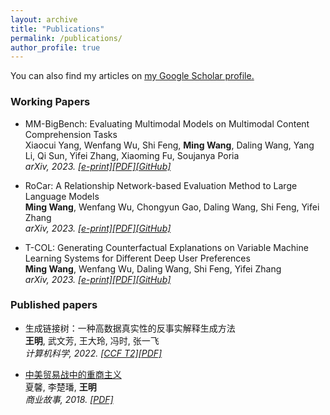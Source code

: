 ```yaml
---
layout: archive
title: "Publications"
permalink: /publications/
author_profile: true
---
```


You can also find my articles on <u><a href="https://scholar.google.com/citations?user=dcqk_mMAAAAJ">my Google Scholar profile</a>.</u>

### Working Papers

<ul>
<li><p>MM-BigBench: Evaluating Multimodal Models on Multimodal Content Comprehension Tasks</a> <br />
Xiaocui Yang, Wenfang Wu, Shi Feng, <b>Ming Wang</b>, Daling Wang, Yang Li, Qi Sun, Yifei Zhang, Xiaoming Fu, Soujanya Poria <br />
  <i>arXiv, 2023. <a href="https://arxiv.org/abs/2310.09036">[e-print]</a><a href="https://arxiv.org/pdf/2310.09036.pdf">[PDF]</a><a href="https://github.com/declare-lab/MM-BigBench">[GitHub]</a></i></p>
</li>
</ul>

<ul>
<li><p>RoCar: A Relationship Network-based Evaluation Method to Large Language Models</a> <br />
<b>Ming Wang</b>, Wenfang Wu, Chongyun Gao, Daling Wang, Shi Feng, Yifei Zhang <br />
  <i>arXiv, 2023. <a href="https://arxiv.org/abs/2307.15997">[e-print]</a><a href="https://arxiv.org/pdf/2307.15997">[PDF]</a><a href="https://github.com/NEU-DataMining/RoCar">[GitHub]</a></i></p>
</li>
</ul>

<ul>
<li><p>T-COL: Generating Counterfactual Explanations on Variable Machine Learning Systems for Different Deep User Preferences</a> <br />
<b>Ming Wang</b>, Wenfang Wu, Daling Wang, Shi Feng, Yifei Zhang <br />
  <i>arXiv, 2023. <a href="https://arxiv.org/abs/2309.16146">[e-print]</a><a href="https://arxiv.org/pdf/2309.16146.pdf">[PDF]</a><a href="https://github.com/NEU-DataMining/T-COL">[GitHub]</a></i></p>
</li>
</ul>

### Published papers

<ul>
<li><p>生成链接树：一种高数据真实性的反事实解释生成方法</a> <br />
<b>王明</b>, 武文芳, 王大玲, 冯时, 张一飞 <br />
  <i>计算机科学, 2022. <a href="https://www.ccf.org.cn/ccftjgjxskwml/2022-02-20/755179.shtml">[CCF T2]</a><a href="pdf/glt.pdf">[PDF]</a></i></p>
</li>
</ul>

<ul>
<li><p><a href="https://www.cnki.com.cn/Article/CJFDTotal-SGUS201818044.htm">中美贸易战中的重商主义</a> <br />
夏馨, 李楚璠, <b>王明</b> <br />
<i>商业故事, 2018. <a href="pdf/中美贸易战中的重商主义.pdf">[PDF]</a></i></p>
</li>
</ul>
